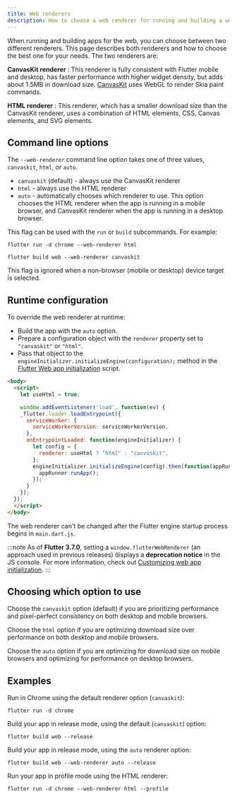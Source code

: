 ```yaml
---
title: Web renderers
description: How to choose a web renderer for running and building a web app.
---
```


When running and building apps for the web, you can choose between two different
renderers. This page describes both renderers and how to choose the best one for
your needs. The two renderers are:

**CanvasKit renderer**
: This renderer is fully consistent with Flutter mobile and desktop, has faster
  performance with higher widget density, but adds about 1.5MB in download size.
  [CanvasKit][canvaskit] uses WebGL to render Skia paint commands.

**HTML renderer**
: This renderer, which has a smaller download size than the CanvasKit renderer, uses a combination of
  HTML elements, CSS, Canvas elements, and SVG elements.

## Command line options

The `--web-renderer` command line option takes one of three values, `canvaskit`,
`html`, or `auto`.

* `canvaskit` (default) - always use the CanvasKit renderer
* `html` - always use the HTML renderer
* `auto` - automatically chooses which renderer to use. This option
  chooses the HTML renderer when the app is running in a mobile browser, and
  CanvasKit renderer when the app is running in a desktop browser.

This flag can be used with the `run` or `build` subcommands. For example:

```console
flutter run -d chrome --web-renderer html
```

```console
flutter build web --web-renderer canvaskit
```

This flag is ignored when a non-browser (mobile or desktop) device
target is selected.

## Runtime configuration

To override the web renderer at runtime:

* Build the app with the `auto` option.
* Prepare a configuration object with the `renderer` property set to
  `"canvaskit"` or `"html"`.
* Pass that object to the `engineInitializer.initializeEngine(configuration);`
  method in the [Flutter Web app initialization][web-app-init] script.

```html
<body>
  <script>
    let useHtml = true;

    window.addEventListener('load', function(ev) {
    _flutter.loader.loadEntrypoint({
      serviceWorker: {
        serviceWorkerVersion: serviceWorkerVersion,
      },
      onEntrypointLoaded: function(engineInitializer) {
        let config = {
          renderer: useHtml ? "html" : "canvaskit",
        };
        engineInitializer.initializeEngine(config).then(function(appRunner) {
          appRunner.runApp();
        });
      }
    });
  });
  </script>
</body>
```

The web renderer can't be changed after the Flutter engine startup process
begins in `main.dart.js`.

:::note
As of **Flutter 3.7.0**,  setting a `window.flutterWebRenderer`
(an approach used in previous releases) displays a
**deprecation notice** in the JS console. For more information,
check out [Customizing web app initialization][web-app-init].
:::

## Choosing which option to use

Choose the `canvaskit` option (default) if you are prioritizing performance and
pixel-perfect consistency on both desktop and mobile browsers.

Choose the `html` option if you are optimizing download size over performance on
both desktop and mobile browsers.

Choose the `auto` option if you are optimizing for download size on
mobile browsers and optimizing for performance on desktop browsers.

## Examples

Run in Chrome using the default renderer option (`canvaskit`):

```console
flutter run -d chrome
```

Build your app in release mode, using the default (`canvaskit`) option:

```console
flutter build web --release
```

Build your app in release mode, using the `auto` renderer option:

```console
flutter build web --web-renderer auto --release
```

Run  your app in profile mode using the HTML renderer:

```console
flutter run -d chrome --web-renderer html --profile
```

[canvaskit]: https://skia.org/docs/user/modules/canvaskit/
[file an issue]: {{site.repo.flutter}}/issues/new?title=[web]:+%3Cdescribe+issue+here%3E&labels=%E2%98%B8+platform-web&body=Describe+your+issue+and+include+the+command+you%27re+running,+flutter_web%20version,+browser+version
[web-app-init]: /platform-integration/web/initialization
